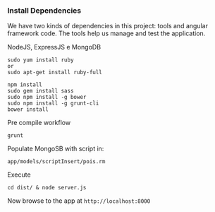 ### Install Dependencies

We have two kinds of dependencies in this project: tools and angular framework code.  The tools help
us manage and test the application.

NodeJS, ExpressJS e MongoDB 

```
sudo yum install ruby
or
sudo apt-get install ruby-full

npm install
sudo gem install sass
sudo npm install -g bower
sudo npm install -g grunt-cli
bower install
```

Pre compile workflow

```
grunt

```


Populate MongoSB with script in:

```
app/models/scriptInsert/pois.rm

```

Execute

```
cd dist/ & node server.js

```

Now browse to the app at `http://localhost:8000`